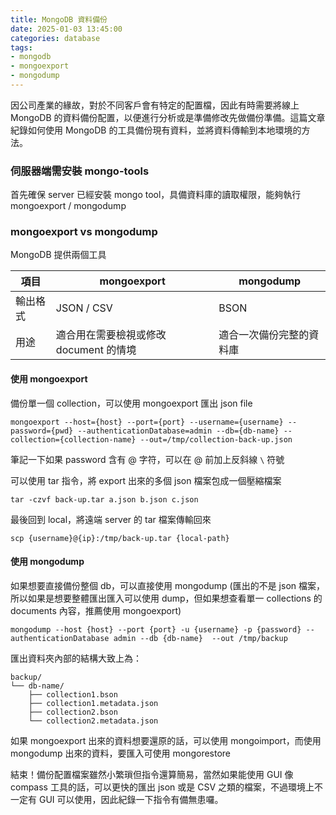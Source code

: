 ```yaml
---
title: MongoDB 資料備份 
date: 2025-01-03 13:45:00
categories: database
tags:
- mongodb
- mongoexport
- mongodump
---
```


因公司產業的緣故，對於不同客戶會有特定的配置檔，因此有時需要將線上 MongoDB 的資料備份配置，以便進行分析或是準備修改先做備份準備。這篇文章紀錄如何使用 MongoDB 的工具備份現有資料，並將資料傳輸到本地環境的方法。

### 伺服器端需安裝 mongo-tools

首先確保 server 已經安裝 mongo tool，具備資料庫的讀取權限，能夠執行 mongoexport / mongodump

### mongoexport vs mongodump

MongoDB 提供兩個工具


| 項目 | mongoexport | mongodump |
| -------- | -------- | -------- |
| 輸出格式     | JSON / CSV     | BSON     |
| 用途 | 適合用在需要檢視或修改 document 的情境 | 適合一次備份完整的資料庫


#### 使用 mongoexport

備份單一個 collection，可以使用 mongoexport 匯出 json file

```shell!
mongoexport --host={host} --port={port} --username={username} --password={pwd} --authenticationDatabase=admin --db={db-name} --collection={collection-name} --out=/tmp/collection-back-up.json
```

筆記一下如果 password 含有 @ 字符，可以在 @ 前加上反斜線 `\` 符號


可以使用 tar 指令，將 export 出來的多個 json 檔案包成一個壓縮檔案

```bash!
tar -czvf back-up.tar a.json b.json c.json
```

最後回到 local，將遠端 server 的 tar 檔案傳輸回來

```bash!
scp {username}@{ip}:/tmp/back-up.tar {local-path}
```


#### 使用 mongodump

如果想要直接備份整個 db，可以直接使用 mongodump (匯出的不是 json 檔案，所以如果是想要整體匯出匯入可以使用 dump，但如果想查看單一 collections 的 documents 內容，推薦使用 mongoexport)

```bash!
mongodump --host {host} --port {port} -u {username} -p {password} --authenticationDatabase admin --db {db-name}  --out /tmp/backup
```

匯出資料夾內部的結構大致上為：

```bash!
backup/
└── db-name/
    ├── collection1.bson
    ├── collection1.metadata.json
    ├── collection2.bson
    └── collection2.metadata.json
```

如果 mongoexport 出來的資料想要還原的話，可以使用 mongoimport，而使用 mongodump 出來的資料，要匯入可使用 mongorestore


結束！備份配置檔案雖然小繁瑣但指令還算簡易，當然如果能使用 GUI 像 compass 工具的話，可以更快的匯出 json 或是 CSV 之類的檔案，不過環境上不一定有 GUI 可以使用，因此紀錄一下指令有備無患囉。